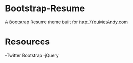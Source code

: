 Bootstrap-Resume
================

A Bootstrap Resume theme built for http://YouMetAndy.com

Resources
================
-Twitter Bootstrap
-jQuery